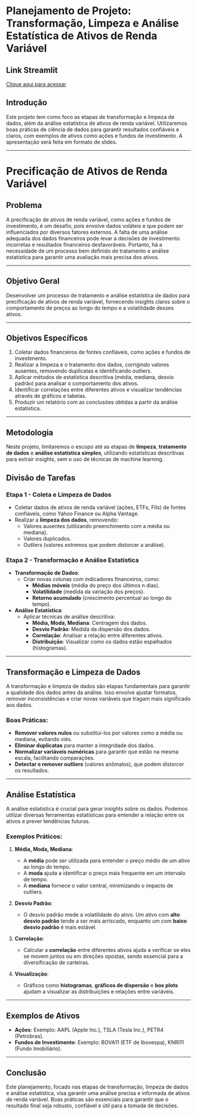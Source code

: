 # **Planejamento de Projeto: Transformação, Limpeza e Análise Estatística de Ativos de Renda Variável**

## **Link Streamlit**

<a href="https://precificacao-ativos-renda-variavel.streamlit.app/">Clique aqui para acessar</a>

## **Introdução**

Este projeto tem como foco as etapas de transformação e limpeza de dados, além da análise estatística de ativos de renda variável. Utilizaremos boas práticas de ciência de dados para garantir resultados confiáveis e claros, com exemplos de ativos como ações e fundos de investimento. A apresentação será feita em formato de slides.

---

# **Precificação de Ativos de Renda Variável**

## **Problema**

A precificação de ativos de renda variável, como ações e fundos de investimento, é um desafio, pois envolve dados voláteis e que podem ser influenciados por diversos fatores externos. A falta de uma análise adequada dos dados financeiros pode levar a decisões de investimento incorretas e resultados financeiros desfavoráveis. Portanto, há a necessidade de um processo bem definido de tratamento e análise estatística para garantir uma avaliação mais precisa dos ativos.

---

## **Objetivo Geral**

Desenvolver um processo de tratamento e análise estatística de dados para precificação de ativos de renda variável, fornecendo insights claros sobre o comportamento de preços ao longo do tempo e a volatilidade desses ativos.

---

## **Objetivos Específicos**

1. Coletar dados financeiros de fontes confiáveis, como ações e fundos de investimento.
2. Realizar a limpeza e o tratamento dos dados, corrigindo valores ausentes, removendo duplicatas e identificando outliers.
3. Aplicar métodos de estatística descritiva (média, mediana, desvio padrão) para analisar o comportamento dos ativos.
4. Identificar correlações entre diferentes ativos e visualizar tendências através de gráficos e tabelas.
5. Produzir um relatório com as conclusões obtidas a partir da análise estatística.

---

## **Metodologia**

Neste projeto, limitaremos o escopo até as etapas de **limpeza**, **tratamento de dados** e **análise estatística simples**, utilizando estatísticas descritivas para extrair insights, sem o uso de técnicas de machine learning.


## **Divisão de Tarefas**

### **Etapa 1 - Coleta e Limpeza de Dados**  
- Coletar dados de ativos de renda variável (ações, ETFs, FIIs) de fontes confiáveis, como Yahoo Finance ou Alpha Vantage.
- Realizar a **limpeza dos dados**, removendo:
  - Valores ausentes (utilizando preenchimento com a média ou mediana).
  - Valores duplicados.
  - Outliers (valores extremos que podem distorcer a análise).

### **Etapa 2 - Transformação e Análise Estatística**  
- **Transformação de Dados**:
  - Criar novas colunas com indicadores financeiros, como:
    - **Médias móveis** (média do preço dos últimos n dias).
    - **Volatilidade** (medida da variação dos preços).
    - **Retorno acumulado** (crescimento percentual ao longo do tempo).
- **Análise Estatística**:
  - Aplicar técnicas de análise descritiva:
    - **Média, Moda, Mediana**: Centragem dos dados.
    - **Desvio Padrão**: Medida da dispersão dos dados.
    - **Correlação**: Analisar a relação entre diferentes ativos.
    - **Distribuição**: Visualizar como os dados estão espalhados (histogramas).

---

## **Transformação e Limpeza de Dados**

A transformação e limpeza de dados são etapas fundamentais para garantir a qualidade dos dados antes da análise. Isso envolve ajustar formatos, remover inconsistências e criar novas variáveis que tragam mais significado aos dados.

### **Boas Práticas**:
- **Remover valores nulos** ou substituí-los por valores como a média ou mediana, evitando viés.
- **Eliminar duplicatas** para manter a integridade dos dados.
- **Normalizar variáveis numéricas** para garantir que estão na mesma escala, facilitando comparações.
- **Detectar e remover outliers** (valores anômalos), que podem distorcer os resultados.

---

## **Análise Estatística**

A análise estatística é crucial para gerar insights sobre os dados. Podemos utilizar diversas ferramentas estatísticas para entender a relação entre os ativos e prever tendências futuras.

### **Exemplos Práticos**:
1. **Média, Moda, Mediana**:
   - A **média** pode ser utilizada para entender o preço médio de um ativo ao longo do tempo.
   - A **moda** ajuda a identificar o preço mais frequente em um intervalo de tempo.
   - A **mediana** fornece o valor central, minimizando o impacto de outliers.

2. **Desvio Padrão**:
   - O desvio padrão mede a volatilidade do ativo. Um ativo com **alto desvio padrão** tende a ser mais arriscado, enquanto um com **baixo desvio padrão** é mais estável.

3. **Correlação**:
   - Calcular a **correlação** entre diferentes ativos ajuda a verificar se eles se movem juntos ou em direções opostas, sendo essencial para a diversificação de carteiras.

4. **Visualização**:
   - Gráficos como **histogramas**, **gráficos de dispersão** e **box plots** ajudam a visualizar as distribuições e relações entre variáveis.

---

## **Exemplos de Ativos**

- **Ações**: Exemplo: AAPL (Apple Inc.), TSLA (Tesla Inc.), PETR4 (Petrobras).
- **Fundos de Investimento**: Exemplo: BOVA11 (ETF de Ibovespa), KNRI11 (Fundo Imobiliário).

---

## **Conclusão**

Este planejamento, focado nas etapas de transformação, limpeza de dados e análise estatística, visa garantir uma análise precisa e informada de ativos de renda variável. Boas práticas são essenciais para garantir que o resultado final seja robusto, confiável e útil para a tomada de decisões.
